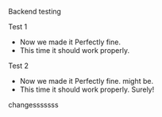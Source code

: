 Backend testing

Test 1 

* Now we made it Perfectly fine.
* This time it should work properly.

Test 2

* Now we made it Perfectly fine. might be.
* This time it should work properly. Surely!

changesssssss
